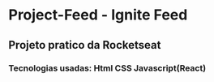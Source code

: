 # Project-Feed - Ignite Feed

## Projeto pratico da Rocketseat 

### Tecnologias usadas: Html CSS Javascript(React)
